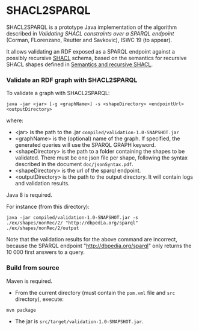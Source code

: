 # SHACL2SPARQL #

SHACL2SPARQL is a prototype Java implementation of the algorithm described in
*Validating SHACL constraints over a SPARQL endpoint* (Corman, FLorenzano, Reutter and Savkovic), ISWC 19 (to appear).

It allows validating an RDF exposed as a SPARQL endpoint against a possibly recursive [SHACL](https://www.w3.org/TR/shacl/) schema,
based on the semantics for recursive SHACL shapes defined in
[Semantics and recursive SHACL](https://www.inf.unibz.it/krdb/KRDB%20files/tech-reports/KRDB18-01.pdf).


### Validate an RDF graph with SHACL2SPARQL ###

To validate a graph with SHACL2SPARQL:

```
java -jar <jar> [-g <graphName>] -s <shapeDirectory> <endpointUrl> <outputDirectory>
```

where:
* \<jar\> is the path to the .jar `compiled/validation-1.0-SNAPSHOT.jar`
* \<graphName\> is the (optional) name of the graph. If specified, the generated queries will use the SPARQL GRAPH keyword.
* \<shapeDirectory\> is the path to a folder containing the shapes to be validated.
There must be one json file per shape, following the syntax described in the document `doc/jsonSyntax.pdf`.
* \<shapeDirectory\> is the url of the sparql endpoint.
* \<outputDirectory\> is the path to the output directory. It will contain logs and validation results.

Java 8 is required.

For instance (from this directory):
```
java -jar compiled/validation-1.0-SNAPSHOT.jar -s ./ex/shapes/nonRec/2/ "http://dbpedia.org/sparql"  ./ex/shapes/nonRec/2/output
```

Note that the validation results for the above command are incorrect, because the SPARQL endpoint "http://dbpedia.org/sparql" only returns the 10 000 first answers to a query.


### Build from source ###

Maven is required.

* From the current directory (must contain the `pom.xml` file and `src` directory), execute:
```
mvn package
```
* The jar is `src/target/validation-1.0-SNAPSHOT.jar`.
